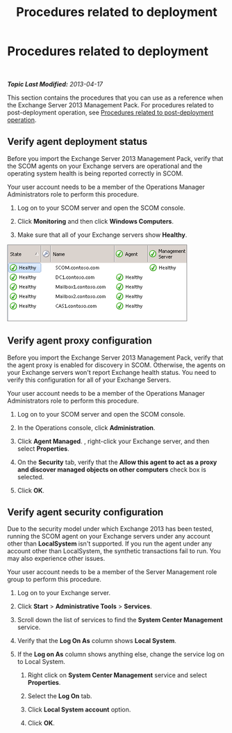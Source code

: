 ﻿---
title: Procedures related to deployment
TOCTitle: Procedures related to deployment
ms:assetid: 6b7682bd-fe3d-43b9-a7db-66c0ac17656f
ms:mtpsurl: https://technet.microsoft.com/en-us/library/Dn195909(v=EXCHG.150)
ms:contentKeyID: 53181784
ms.date: 05/14/2016
mtps_version: v=EXCHG.150
---

<div data-xmlns="http://www.w3.org/1999/xhtml">

<div class="topic" data-xmlns="http://www.w3.org/1999/xhtml" data-msxsl="urn:schemas-microsoft-com:xslt" data-cs="http://msdn.microsoft.com/en-us/">

<div data-asp="http://msdn2.microsoft.com/asp">

# Procedures related to deployment

</div>

<div id="mainSection">

<div id="mainBody">

<span> </span>

_**Topic Last Modified:** 2013-04-17_

This section contains the procedures that you can use as a reference when the Exchange Server 2013 Management Pack. For procedures related to post-deployment operation, see [Procedures related to post-deployment operation](procedures-related-to-post-deployment-operation.md).

<span id="VerifyDeployment"></span>

<div>

## Verify agent deployment status

Before you import the Exchange Server 2013 Management Pack, verify that the SCOM agents on your Exchange servers are operational and the operating system health is being reported correctly in SCOM.

Your user account needs to be a member of the Operations Manager Administrators role to perform this procedure.

1.  Log on to your SCOM server and open the SCOM console.

2.  Click **Monitoring** and then click **Windows Computers**.

3.  Make sure that all of your Exchange servers show **Healthy**.

![Healthy agents in SCOM console](images/Dn195909.7d1ff0bb-419e-40dc-babf-5fa2fb7229a8(EXCHG.150).png "Healthy agents in SCOM console")

</div>

<span id="VerifyProxy"></span>

<div>

## Verify agent proxy configuration

Before you import the Exchange Server 2013 Management Pack, verify that the agent proxy is enabled for discovery in SCOM. Otherwise, the agents on your Exchange servers won't report Exchange health status. You need to verify this configuration for all of your Exchange Servers.

Your user account needs to be a member of the Operations Manager Administrators role to perform this procedure.

1.  Log on to your SCOM server and open the SCOM console.

2.  In the Operations console, click **Administration**.

3.  Click **Agent Managed**. , right-click your Exchange server, and then select **Properties**.

4.  On the **Security** tab, verify that the **Allow this agent to act as a proxy and discover managed objects on other computers** check box is selected.

5.  Click **OK**.

</div>

<span id="VerifySecurity"></span>

<div>

## Verify agent security configuration

Due to the security model under which Exchange 2013 has been tested, running the SCOM agent on your Exchange servers under any account other than **LocalSystem** isn't supported. If you run the agent under any account other than LocalSystem, the synthetic transactions fail to run. You may also experience other issues.

Your user account needs to be a member of the Server Management role group to perform this procedure.

1.  Log on to your Exchange server.

2.  Click **Start** \> **Administrative Tools** \> **Services**.

3.  Scroll down the list of services to find the **System Center Management** service.

4.  Verify that the **Log On As** column shows **Local System**.

5.  If the **Log on As** column shows anything else, change the service log on to Local System.
    
    1.  Right click on **System Center Management** service and select **Properties**.
    
    2.  Select the **Log On** tab.
    
    3.  Click **Local System account** option.
    
    4.  Click **OK**.

</div>

</div>

<span> </span>

</div>

</div>

</div>

